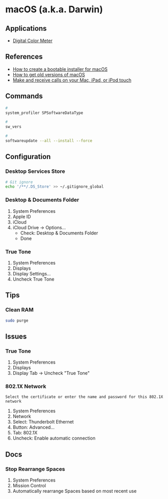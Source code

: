 # macOS (a.k.a. Darwin)

<!--
https://matthewhoelter.com/2019/06/03/flush-and-reset-dns-cache-on-macos.html

sudo spctl --master-disable

https://support.apple.com/en-us/HT212551
https://support.apple.com/en-us/HT211238

Macintosh SSD
-->

## Applications

- [Digital Color Meter](https://support.apple.com/guide/digital-color-meter/welcome/mac)

## References

- [How to create a bootable installer for macOS](https://support.apple.com/en-us/HT201372)
- [How to get old versions of macOS](https://support.apple.com/en-us/HT211683)
- [Make and receive calls on your Mac, iPad, or iPod touch](https://support.apple.com/en-us/HT209456)

<!--
https://eshop.macsales.com/guides/Mac_OS_X_Compatibility
-->

## Commands

```sh
#
system_profiler SPSoftwareDataType

#
sw_vers

#
softwareupdate --all --install --force
```

## Configuration

### Desktop Services Store

```sh
# Git ignore
echo '/**/.DS_Store' >> ~/.gitignore_global
```

### Desktop & Documents Folder

1. System Preferences
2. Apple ID
3. iCloud
4. iCloud Drive -> Options...
   - Check: Desktop & Documents Folder
   - Done

### True Tone

1. System Preferences
2. Displays
3. Display Settings...
4. Uncheck True Tone

## Tips

### Clean RAM

```sh
sudo purge
```

## Issues

<!-- ###

```log
The operation can’t be completed because some items had to be skipped. For each item, choose File > Get Info, make sure “Locked” is deselected, and then check the Sharing & Permissions section. When you are sure the items are unlocked and not designated as Read Only or No Access, try again.
```

TODO -->

<!-- ###

```log
The operation can’t be completed because the item “[name]” is in use.
```

TODO -->

### True Tone

1. System Preferences
2. Displays
3. Display Tab -> Uncheck "True Tone"

### 802.1X Network

```log
Select the certificate or enter the name and password for this 802.1X network
```

1. System Preferences
2. Network
3. Select: Thunderbolt Ethernet
4. Button: Advanced...
5. Tab: 802.1X
6. Uncheck: Enable automatic connection

## Docs

### Stop Rearrange Spaces

1. System Preferences
2. Mission Control
3. Automatically rearrange Spaces based on most recent use
